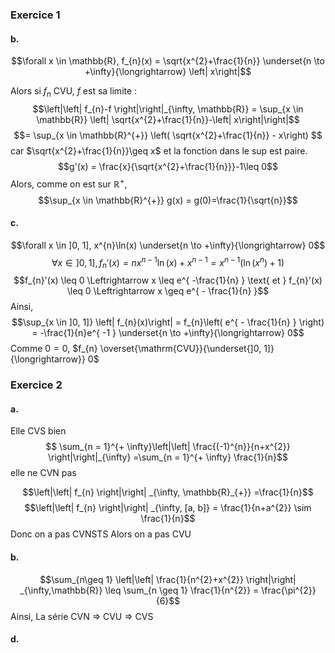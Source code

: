 ### Exercice 1
#### b.
$$\forall x \in \mathbb{R}, f_{n}(x) = \sqrt{x^{2}+\frac{1}{n}} \underset{n \to +\infty}{\longrightarrow} \left| x\right|$$

Alors si $f_{n}$ CVU, $f$ est sa limite : 
$$\left|\left| f_{n}-f \right|\right|_{\infty, \mathbb{R}} = \sup_{x \in \mathbb{R}} \left| \sqrt{x^{2}+\frac{1}{n}}-\left| x\right|\right|$$
$$= \sup_{x \in \mathbb{R}^{+}} \left( \sqrt{x^{2}+\frac{1}{n}} - x\right) $$
car $\sqrt{x^{2}+\frac{1}{n}}\geq x$  et la fonction dans le sup est paire. 
$$g'(x) = \frac{x}{\sqrt{x^{2}+\frac{1}{n}}}-1\leq 0$$
Alors, comme on est sur $\mathbb{R}^{+}$,
$$\sup_{x \in \mathbb{R}^{+}} g(x) = g(0)=\frac{1}{\sqrt{n}}$$

#### c. 
$$\forall x \in ]0, 1], x^{n}\ln(x) \underset{n \to +\infty}{\longrightarrow} 0$$
$$\forall x \in ]0, 1], f_{n}'(x) = nx^{n-1} \ln(x) + x^{n-1} = x^{n-1}(\ln(x^{n}) +1)$$
$$f_{n}'(x) \leq 0 \Leftrightarrow x \leq e^{ -\frac{1}{n} } \text{ et } f_{n}'(x) \leq 0 \Leftrightarrow x \geq e^{ - \frac{1}{n} }$$
Ainsi, 
$$\sup_{x \in ]0, 1]} \left| f_{n}(x)\right| = f_{n}\left( e^{ - \frac{1}{n} } \right) = -\frac{1}{n}e^{ -1 } \underset{n \to +\infty}{\longrightarrow} 0$$
Comme $0=0$, $f_{n} \overset{\mathrm{CVU}}{\underset{]0, 1]}{\longrightarrow}} 0$

### Exercice 2
#### a.
Elle CVS bien 
$$ \sum_{n = 1}^{+ \infty}\left|\left| \frac{(-1)^{n}}{n+x^{2}} \right|\right|_{\infty} =\sum_{n = 1}^{+ \infty} \frac{1}{n}$$
elle ne CVN pas

$$\left|\left| f_{n} \right|\right| _{\infty, \mathbb{R}_{+}} =\frac{1}{n}$$
$$\left|\left| f_{n} \right|\right| _{\infty, [a, b]} = \frac{1}{n+a^{2}} \sim \frac{1}{n}$$
Donc on a pas CVNSTS
Alors on a pas CVU

#### b.
$$\sum_{n\geq 1} \left|\left| \frac{1}{n^{2}+x^{2}} \right|\right| _{\infty,\mathbb{R}} \leq \sum_{n \geq 1} \frac{1}{n^{2}} = \frac{\pi^{2}}{6}$$
Ainsi, La série CVN => CVU => CVS

#### d.
$$$$